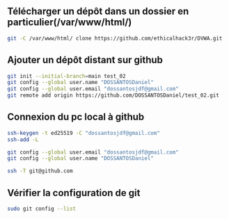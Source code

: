 ## Télécharger un dépôt dans un dossier en particulier(/var/www/html/)
```Bash
git -C /var/www/html/ clone https://github.com/ethicalhack3r/DVWA.git
```

## Ajouter un dépôt distant sur github
```Bash
git init --initial-branch=main test_02
git config --global user.name "DOSSANTOSDaniel"
git config --global user.email "dossantosjdf@gmail.com"
git remote add origin https://github.com/DOSSANTOSDaniel/test_02.git
```

## Connexion du pc local à github
```Bash
ssh-keygen -t ed25519 -C "dossantosjdf@gmail.com"
ssh-add -L
```

```Bash
git config --global user.email "dossantosjdf@gmail.com"
git config --global user.name "DOSSANTOSDaniel"
```

```Bash
ssh -T git@github.com
```

## Vérifier la configuration de git
```Bash
sudo git config --list
```
